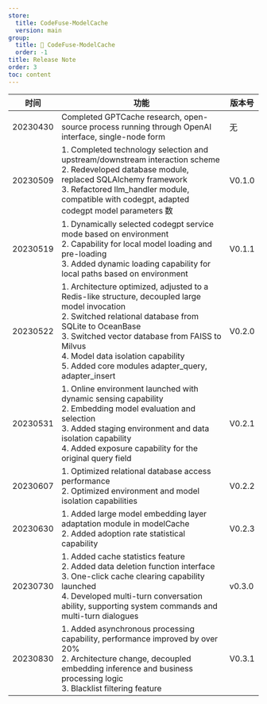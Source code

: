 ```yaml
---
store:
  title: CodeFuse-ModelCache
  version: main
group:
  title: 🌱 CodeFuse-ModelCache
  order: -1
title: Release Note
order: 3
toc: content
---
```


| 时间     | 功能                                                                                                                                                                                                                                                                                                         | 版本号 |
| -------- | ------------------------------------------------------------------------------------------------------------------------------------------------------------------------------------------------------------------------------------------------------------------------------------------------------------ | ------ |
| 20230430 | Completed GPTCache research, open-source process running through OpenAI interface, single-node form                                                                                                                                                                                                          | 无     |
| 20230509 | 1. Completed technology selection and upstream/downstream interaction scheme<br>2. Redeveloped database module, replaced SQLAlchemy framework<br>3. Refactored llm_handler module, compatible with codegpt, adapted codegpt model parameters 数                                                              | V0.1.0 |
| 20230519 | 1. Dynamically selected codegpt service mode based on environment<br>2. Capability for local model loading and pre-loading<br>3. Added dynamic loading capability for local paths based on environment                                                                                                       | V0.1.1 |
| 20230522 | 1. Architecture optimized, adjusted to a Redis-like structure, decoupled large model invocation<br>2. Switched relational database from SQLite to OceanBase<br>3. Switched vector database from FAISS to Milvus<br>4. Model data isolation capability<br>5. Added core modules adapter_query, adapter_insert | V0.2.0 |
| 20230531 | 1. Online environment launched with dynamic sensing capability<br>2. Embedding model evaluation and selection<br>3. Added staging environment and data isolation capability<br>4. Added exposure capability for the original query field                                                                     | V0.2.1 |
| 20230607 | 1. Optimized relational database access performance<br>2. Optimized environment and model isolation capabilities                                                                                                                                                                                             | V0.2.2 |
| 20230630 | 1. Added large model embedding layer adaptation module in modelCache<br>2. Added adoption rate statistical capability                                                                                                                                                                                        | V0.2.3 |
| 20230730 | 1. Added cache statistics feature<br>2. Added data deletion function interface<br>3. One-click cache clearing capability launched<br>4. Developed multi-turn conversation ability, supporting system commands and multi-turn dialogues                                                                       | v0.3.0 |
| 20230830 | 1. Added asynchronous processing capability, performance improved by over 20%<br>2. Architecture change, decoupled embedding inference and business processing logic<br>3. Blacklist filtering feature                                                                                                       | V0.3.1 |
